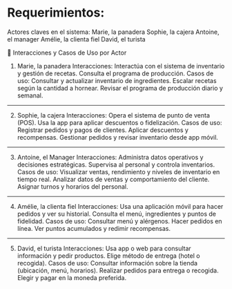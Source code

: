 # Requerimientos: 

Actores claves en el sistema: 
Marie, la panadera
Sophie, la cajera
Antoine, el manager
Amélie, la clienta fiel
David, el turista

🔄 Interacciones y Casos de Uso por Actor
1. Marie, la panadera
Interacciones:
Interactúa con el sistema de inventario y gestión de recetas.
Consulta el programa de producción.
Casos de uso:
Consultar y actualizar inventario de ingredientes.
Escalar recetas según la cantidad a hornear.
Revisar el programa de producción diario y semanal.

---
2. Sophie, la cajera
Interacciones:
Opera el sistema de punto de venta (POS).
Usa la app para aplicar descuentos o fidelización.
Casos de uso:
Registrar pedidos y pagos de clientes.
Aplicar descuentos y recompensas.
Gestionar pedidos y revisar inventario desde app móvil.
---
3. Antoine, el Manager
Interacciones:
Administra datos operativos y decisiones estratégicas.
Supervisa al personal y controla inventarios.
Casos de uso:
Visualizar ventas, rendimiento y niveles de inventario en tiempo real.
Analizar datos de ventas y comportamiento del cliente.
Asignar turnos y horarios del personal.
---
4. Amélie, la clienta fiel
Interacciones:
Usa una aplicación móvil para hacer pedidos y ver su historial.
Consulta el menú, ingredientes y puntos de fidelidad.
Casos de uso:
Consultar menú y alérgenos.
Hacer pedidos en línea.
Ver puntos acumulados y redimir recompensas.

---

5. David, el turista
Interacciones:
Usa app o web para consultar información y pedir productos.
Elige método de entrega (hotel o recogida).
Casos de uso:
Consultar información sobre la tienda (ubicación, menú, horarios).
Realizar pedidos para entrega o recogida.
Elegir y pagar en la moneda preferida.
